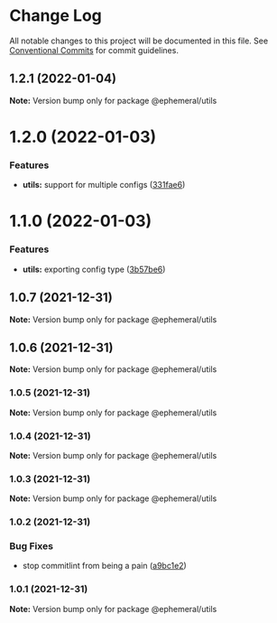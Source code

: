 # Change Log

All notable changes to this project will be documented in this file.
See [Conventional Commits](https://conventionalcommits.org) for commit guidelines.

## 1.2.1 (2022-01-04)

**Note:** Version bump only for package @ephemeral/utils





# 1.2.0 (2022-01-03)


### Features

* **utils:** support for multiple configs ([331fae6](https://github.com/jpwesselink/cdk-monorepo/commit/331fae6eacf6eba2d9a8fb304050a9abee267aa9))





# 1.1.0 (2022-01-03)


### Features

* **utils:** exporting config type ([3b57be6](https://github.com/jpwesselink/cdk-monorepo/commit/3b57be613732408baaacef4e8f4e1c80ed4dbe4f))





## 1.0.7 (2021-12-31)

**Note:** Version bump only for package @ephemeral/utils





## 1.0.6 (2021-12-31)

**Note:** Version bump only for package @ephemeral/utils





### 1.0.5 (2021-12-31)

**Note:** Version bump only for package @ephemeral/utils





### 1.0.4 (2021-12-31)

**Note:** Version bump only for package @ephemeral/utils





### 1.0.3 (2021-12-31)

**Note:** Version bump only for package @ephemeral/utils





### 1.0.2 (2021-12-31)


### Bug Fixes

* stop commitlint from being a pain ([a9bc1e2](https://github.com/jpwesselink/cdk-monorepo/commit/a9bc1e2e979e0dfebff644545ef9b5d61d1aa48a))



### 1.0.1 (2021-12-31)

**Note:** Version bump only for package @ephemeral/utils
